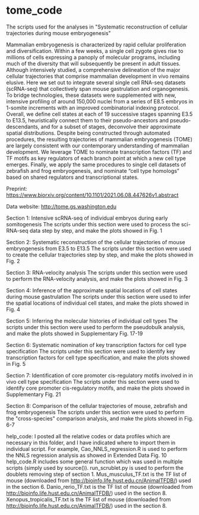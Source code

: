 # tome_code
The scripts used for the analyses in "Systematic reconstruction of cellular trajectories during mouse embryogenesis"

Mammalian embryogenesis is characterized by rapid cellular proliferation and diversification. Within a few weeks, a single cell zygote gives rise to millions of cells expressing a panoply of molecular programs, including much of the diversity that will subsequently be present in adult tissues. Although intensively studied, a comprehensive delineation of the major cellular trajectories that comprise mammalian development in vivo remains elusive. Here we set out to integrate several single cell RNA-seq datasets (scRNA-seq) that collectively span mouse gastrulation and organogenesis. To bridge technologies, these datasets were supplemented with new, intensive profiling of around 150,000 nuclei from  a series of E8.5 embryos in 1-somite increments with an improved combinatorial indexing protocol. Overall, we define cell states at each of 19 successive stages spanning E3.5 to E13.5, heuristically connect them to their pseudo-ancestors and pseudo-descendants, and for a subset of stages, deconvolve their approximate spatial distributions. Despite being constructed through automated procedures, the resulting trajectories of mammalian embryogenesis (TOME) are largely consistent with our contemporary understanding of mammalian development. We leverage TOME to nominate transcription factors (TF) and TF motifs as key regulators of each branch point at which a new cell type emerges. Finally, we apply the same procedures to single cell datasets of zebrafish and frog embryogenesis, and nominate “cell type homologs” based on shared regulators and transcriptional states.

Preprint: https://www.biorxiv.org/content/10.1101/2021.06.08.447626v1.abstract

Data website: http://tome.gs.washington.edu

Section 1: Intensive scRNA-seq of individual embryos during early somitogenesis
The scripts under this section were used to process the sci-RNA-seq data step by step, and make the plots showed in Fig. 1

Section 2: Systematic reconstruction of the cellular trajectories of mouse embryogenesis from E3.5 to E13.5
The scripts under this section were used to create the cellular trajectories step by step, and make the plots showed in Fig. 2

Section 3: RNA-velocity analysis
The scripts under this section were used to perform the RNA-velocity analysis, and make the plots showed in Fig. 3

Section 4: Inference of the approximate spatial locations of cell states during mouse gastrulation
The scripts under this section were used to infer the spatial locations of individual cell states, and make the plots showed in Fig. 4

Section 5: Inferring the molecular histories of individual cell types
The scripts under this section were used to perform the pseudobulk analysis, and make the plots showed in Supplementary Fig. 17-19

Section 6: Systematic nomination of key transcription factors for cell type specification
The scripts under this section were used to identify key transcription factors for cell type specification, and make the plots showed in Fig. 5

Section 7: Identification of core promoter cis-regulatory motifs involved in in vivo cell type specification
The scripts under this section were used to identify core promoter cis-regulatory motifs, and make the plots showed in Supplementary Fig. 21

Section 8: Comparison of the cellular trajectories of mouse, zebrafish and frog embryogenesis
The scripts under this section were used to perform the "cross-species" comparison analysis, and make the plots showed in Fig. 6-7

help_code: I posted all the relative codes or data profiles which are necessary in this folder, and I have indicated where to import them in individual script. For example, 
Cao_NNLS_regression.R is used to perform the NNLS regression analysis as showed in Extended Data Fig. 10
help_code.R includes some general function which was used in multiple scripts (simply used by source()).
run_scrublet.py is used to perform the doublets removing step of section 1.
Mus_musculus_TF.txt is the TF list of mouse (downloaded from http://bioinfo.life.hust.edu.cn/AnimalTFDB/) used in the section 6.
Danio_rerio_TF.txt is the TF list of mouse (downloaded from http://bioinfo.life.hust.edu.cn/AnimalTFDB/) used in the section 8.
Xenopus_tropicalis_TF.txt is the TF list of mouse (downloaded from http://bioinfo.life.hust.edu.cn/AnimalTFDB/) used in the section 8.